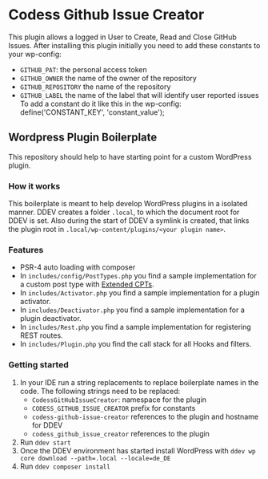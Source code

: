 # Codess Github Issue Creator

This plugin allows a logged in User to Create, Read and Close GitHub Issues.
After installing this plugin initially you need to add these constants to your wp-config:
   - `GITHUB_PAT`: the personal access token
   - `GITHUB_OWNER` the name of the owner of the repository
   - `GITHUB_REPOSITORY` the name of the repository
   - `GITHUB_LABEL` the name of the label that will identify user reported issues
To add a constant do it like this in the wp-config: define('CONSTANT_KEY', 'constant_value');

## Wordpress Plugin Boilerplate

This repository should help to have starting point for a custom WordPress plugin.

### How it works
This boilerplate is meant to help develop WordPress plugins in a isolated manner. DDEV creates a folder `.local`, to which the document root for DDEV is set.
Also during the start of DDEV a symlink is created, that links the plugin root in `.local/wp-content/plugins/<your plugin name>`.

### Features
- PSR-4 auto loading with composer
- In `includes/config/PostTypes.php` you find a sample implementation for a custom post type with [Extended CPTs](https://github.com/johnbillion/extended-cpts).
- In `includes/Activator.php` you find a sample implementation for a plugin activator.
- In `includes/Deactivator.php` you find a sample implementation for a plugin deactivator.
- In `includes/Rest.php` you find a sample implementation for registering REST routes.
- In `includes/Plugin.php` you find the call stack for all Hooks and filters.

### Getting started

1. In your IDE run a string replacements to replace boilerplate names in the code. The following strings need to be replaced:
   - `CodessGitHubIssueCreator`: namespace for the plugin
   - `CODESS_GITHUB_ISSUE_CREATOR` prefix for constants
   - `codess-github-issue-creator` references to the plugin and hostname for DDEV
   - `codess_github_issue_creator` references to the plugin
2. Run `ddev start`
3. Once the DDEV environment has started install WordPress with `ddev wp core download --path=.local --locale=de_DE`
4. Run `ddev composer install`
